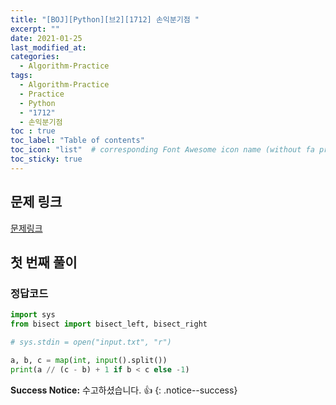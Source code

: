 ```yaml
---
title: "[BOJ][Python][브2][1712] 손익분기점 "
excerpt: ""
date: 2021-01-25
last_modified_at:
categories:
  - Algorithm-Practice
tags:
  - Algorithm-Practice
  - Practice
  - Python
  - "1712"
  - 손익분기점
toc : true
toc_label: "Table of contents"
toc_icon: "list"  # corresponding Font Awesome icon name (without fa prefix)
toc_sticky: true
---
```


## 문제 링크

[문제링크](https://www.acmicpc.net/problem/1712)  

## 첫 번째 풀이

### 정답코드  

```python
import sys
from bisect import bisect_left, bisect_right

# sys.stdin = open("input.txt", "r")

a, b, c = map(int, input().split())
print(a // (c - b) + 1 if b < c else -1)
```



**Success Notice:**
수고하셨습니다. :+1:
{: .notice--success}